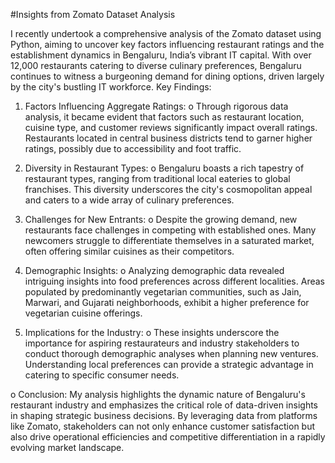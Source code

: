 #Insights from Zomato Dataset Analysis

I recently undertook a comprehensive analysis of the Zomato dataset using Python, aiming to uncover key factors influencing restaurant ratings and the establishment dynamics in Bengaluru, India’s vibrant IT capital. With over 12,000 restaurants catering to diverse culinary preferences, Bengaluru continues to witness a burgeoning demand for dining options, driven largely by the city's bustling IT workforce.
Key Findings:

1.	Factors Influencing Aggregate Ratings:
o	Through rigorous data analysis, it became evident that factors such as restaurant location, cuisine type, and customer reviews significantly impact overall ratings. Restaurants located in central business districts tend to garner higher ratings, possibly due to accessibility and foot traffic.

2.	Diversity in Restaurant Types:
o	Bengaluru boasts a rich tapestry of restaurant types, ranging from traditional local eateries to global franchises. This diversity underscores the city's cosmopolitan appeal and caters to a wide array of culinary preferences.

3.	Challenges for New Entrants:
o	Despite the growing demand, new restaurants face challenges in competing with established ones. Many newcomers struggle to differentiate themselves in a saturated market, often offering similar cuisines as their competitors.

4.	Demographic Insights:
o	Analyzing demographic data revealed intriguing insights into food preferences across different localities. Areas populated by predominantly vegetarian communities, such as Jain, Marwari, and Gujarati neighborhoods, exhibit a higher preference for vegetarian cuisine offerings.

5.	Implications for the Industry:
o	These insights underscore the importance for aspiring restaurateurs and industry stakeholders to conduct thorough demographic analyses when planning new ventures. Understanding local preferences can provide a strategic advantage in catering to specific consumer needs.

o Conclusion:
My analysis highlights the dynamic nature of Bengaluru's restaurant industry and emphasizes the critical role of data-driven insights in shaping strategic business decisions. By leveraging data from platforms like Zomato, stakeholders can not only enhance customer satisfaction but also drive operational efficiencies and competitive differentiation in a rapidly evolving market landscape.

